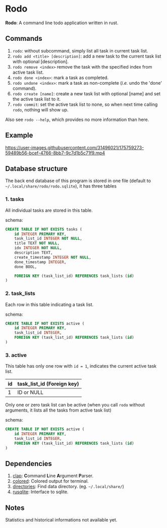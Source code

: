 # Rodo
**Rodo**: A command line todo application written in rust.


## Commands

1. `rodo`: without subcommand, simply list all task in current task list.
2. `rodo add <title> [description]`: add a new task to the current task list with optional [description].
3. `rodo remove <index>` remove the task with the specified index from active task list.
4. `rodo done <index>`: mark a task as completed.
5. `rodo undone <index>`: mark a task as non-complete (*i.e.* undo the 'done' command).
6. `rodo create [name]`: create a new task list with optional [name] and set the active task list to it.
7. `rodo commit`: set the active task list to none, so when next time calling `rodo`, nothing will show up.

Also see `rodo --help`, which provides no more information than here.


## Example


https://user-images.githubusercontent.com/31496021/175759273-59489b56-bcef-4766-8bb7-9c7d1b5c71f9.mp4


## Database structure

The back end database of this program is stored in one file (default to `~/.local/share/rodo/rodo.sqlite`), it has three tables

### 1. tasks

All individual tasks are stored in this table.

schema:

```sql
CREATE TABLE IF NOT EXISTS tasks (
	id INTEGER PRIMARY KEY,
	task_list_id INTEGER NOT NULL,
	title TEXT NOT NULL,
	idx INTEGER NOT NULL,
	description TEXT,
	create_timestamp INTEGER NOT NULL,
	done_timestamp INTEGER,
	done BOOL,

	FOREIGN KEY (task_list_id) REFERENCES task_lists (id)
)
```



### 2. task_lists

Each row in this table indicating a task list.

schema:

```sql
CREATE TABLE IF NOT EXISTS active (
	id INTEGER PRIMARY KEY,
	task_list_id INTEGER,
	FOREIGN KEY (task_list_id) REFERENCES task_lists (id)
)
```



### 3. active

This table has only one row with `id = 1`, indicates the current active task list.

| id   | task_list_id (Foreign key) |
| ---- | -------------------------- |
| 1    | ID or NULL                 |

Only one or zero task list can be active (when you call `rodo` without arguments, it lists all the tasks from active task list)

schema:

```sql
CREATE TABLE IF NOT EXISTS active (
	id INTEGER PRIMARY KEY,
	task_list_id INTEGER,
	FOREIGN KEY (task_list_id) REFERENCES task_lists (id)
)
```


## Dependencies

1. [clap](https://github.com/clap-rs/clap): **C**ommand **L**ine **A**rgument **P**arser.
2. [colored](https://crates.io/crates/colored): Colored output for terminal.
3. [directories](https://crates.io/crates/directories): Find data directory. (eg. `~/.local/share/`)
4. [rusqlite](https://github.com/rusqlite/rusqlite): Interface to sqlite.


## Notes

Statistics and historical informations not available yet.
